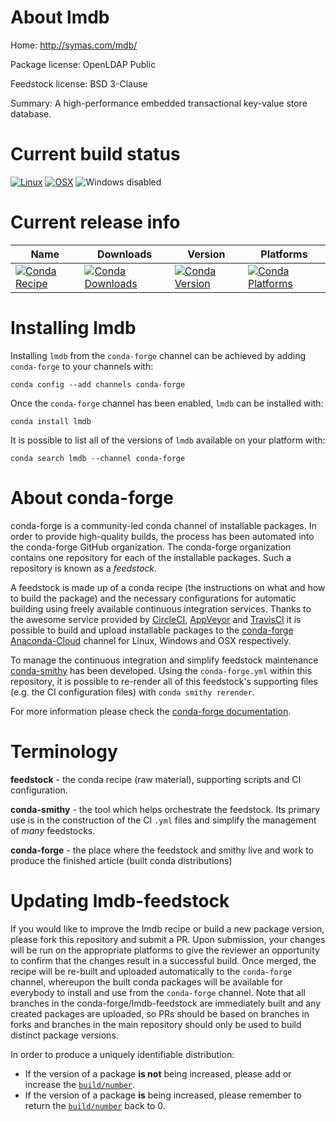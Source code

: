 About lmdb
==========

Home: http://symas.com/mdb/

Package license: OpenLDAP Public

Feedstock license: BSD 3-Clause

Summary: A high-performance embedded transactional key-value store database.



Current build status
====================

[![Linux](https://img.shields.io/circleci/project/github/conda-forge/lmdb-feedstock/master.svg?label=Linux)](https://circleci.com/gh/conda-forge/lmdb-feedstock)
[![OSX](https://img.shields.io/travis/conda-forge/lmdb-feedstock/master.svg?label=macOS)](https://travis-ci.org/conda-forge/lmdb-feedstock)
![Windows disabled](https://img.shields.io/badge/Windows-disabled-lightgrey.svg)

Current release info
====================

| Name | Downloads | Version | Platforms |
| --- | --- | --- | --- |
| [![Conda Recipe](https://img.shields.io/badge/recipe-lmdb-green.svg)](https://anaconda.org/conda-forge/lmdb) | [![Conda Downloads](https://img.shields.io/conda/dn/conda-forge/lmdb.svg)](https://anaconda.org/conda-forge/lmdb) | [![Conda Version](https://img.shields.io/conda/vn/conda-forge/lmdb.svg)](https://anaconda.org/conda-forge/lmdb) | [![Conda Platforms](https://img.shields.io/conda/pn/conda-forge/lmdb.svg)](https://anaconda.org/conda-forge/lmdb) |

Installing lmdb
===============

Installing `lmdb` from the `conda-forge` channel can be achieved by adding `conda-forge` to your channels with:

```
conda config --add channels conda-forge
```

Once the `conda-forge` channel has been enabled, `lmdb` can be installed with:

```
conda install lmdb
```

It is possible to list all of the versions of `lmdb` available on your platform with:

```
conda search lmdb --channel conda-forge
```


About conda-forge
=================

conda-forge is a community-led conda channel of installable packages.
In order to provide high-quality builds, the process has been automated into the
conda-forge GitHub organization. The conda-forge organization contains one repository
for each of the installable packages. Such a repository is known as a *feedstock*.

A feedstock is made up of a conda recipe (the instructions on what and how to build
the package) and the necessary configurations for automatic building using freely
available continuous integration services. Thanks to the awesome service provided by
[CircleCI](https://circleci.com/), [AppVeyor](http://www.appveyor.com/)
and [TravisCI](https://travis-ci.org/) it is possible to build and upload installable
packages to the [conda-forge](https://anaconda.org/conda-forge)
[Anaconda-Cloud](http://docs.anaconda.org/) channel for Linux, Windows and OSX respectively.

To manage the continuous integration and simplify feedstock maintenance
[conda-smithy](http://github.com/conda-forge/conda-smithy) has been developed.
Using the ``conda-forge.yml`` within this repository, it is possible to re-render all of
this feedstock's supporting files (e.g. the CI configuration files) with ``conda smithy rerender``.

For more information please check the [conda-forge documentation](https://conda-forge.org/docs/).

Terminology
===========

**feedstock** - the conda recipe (raw material), supporting scripts and CI configuration.

**conda-smithy** - the tool which helps orchestrate the feedstock.
                   Its primary use is in the construction of the CI ``.yml`` files
                   and simplify the management of *many* feedstocks.

**conda-forge** - the place where the feedstock and smithy live and work to
                  produce the finished article (built conda distributions)


Updating lmdb-feedstock
=======================

If you would like to improve the lmdb recipe or build a new
package version, please fork this repository and submit a PR. Upon submission,
your changes will be run on the appropriate platforms to give the reviewer an
opportunity to confirm that the changes result in a successful build. Once
merged, the recipe will be re-built and uploaded automatically to the
`conda-forge` channel, whereupon the built conda packages will be available for
everybody to install and use from the `conda-forge` channel.
Note that all branches in the conda-forge/lmdb-feedstock are
immediately built and any created packages are uploaded, so PRs should be based
on branches in forks and branches in the main repository should only be used to
build distinct package versions.

In order to produce a uniquely identifiable distribution:
 * If the version of a package **is not** being increased, please add or increase
   the [``build/number``](http://conda.pydata.org/docs/building/meta-yaml.html#build-number-and-string).
 * If the version of a package **is** being increased, please remember to return
   the [``build/number``](http://conda.pydata.org/docs/building/meta-yaml.html#build-number-and-string)
   back to 0.